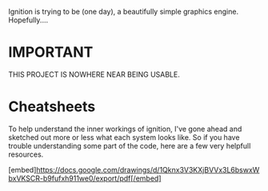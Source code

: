 Ignition is trying to be (one day), a beautifully simple graphics engine. Hopefully....

# IMPORTANT

THIS PROJECT IS NOWHERE NEAR BEING USABLE. 

# Cheatsheets

To help understand the inner workings of ignition, I've gone ahead and sketched out more or less what each system looks like. So if you have trouble understanding some part of the code, here are a few very helpfull resources.

[embed]https://docs.google.com/drawings/d/1Qknx3V3KXjBVVx3L6bswxWbxVKSCR-b9fufxh911we0/export/pdf[/embed]
